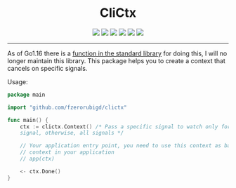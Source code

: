 <h1 align="center">CliCtx</h1>
<p align="center">
        <a href="https://github.com/fzerorubigd/clictx/releases"><img src="https://img.shields.io/github/v/tag/fzerorubigd/clictx.svg?color=brightgreen&label=version&sort=semver"></a>
        <a href="https://travis-ci.org/github/fzerorubigd/clictx"><img src="https://travis-ci.org/fzerorubigd/clictx.svg?branch=master"></a>
        <a href="https://goreportcard.com/report/github.com/fzerorubigd/clictx"><img src="https://goreportcard.com/badge/github.com/fzerorubigd/clictx"></a>
        <a href="https://codecov.io/gh/fzerorubigd/clictx"><img src="https://codecov.io/gh/fzerorubigd/clictx/branch/master/graph/badge.svg"/></a>
        <a href="https://godoc.org/github.com/fzerorubigd/clictx"><img src="https://img.shields.io/badge/godoc-reference-blue.svg?color=blue"></a>
        <a href="https://github.com/fzerorubigd/clictx/blob/master/LICENSE"><img src="https://img.shields.io/badge/license-MIT-green"></a>
</p>

---
As of Go1.16 there is a <a href="https://pkg.go.dev/os/signal#NotifyContext">function in the standard library</a> for doing this, I will no longer maintain this library. 
This package helps you to create a context that cancels on specific signals. 

Usage: 

```go
package main 

import "github.com/fzerorubigd/clictx"

func main() {
    ctx := clictx.Context() /* Pass a specific signal to watch only for that 
    signal, otherwise, all signals */

    // Your application entry point, you need to use this context as base for all
    // context in your application
    // app(ctx)

    <- ctx.Done() 
}

```
